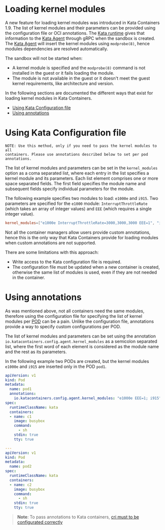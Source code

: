 # Loading kernel modules

A new feature for loading kernel modules was introduced in Kata Containers 1.9.
The list of kernel modules and their parameters can be provided using the
configuration file or OCI annotations. The [Kata runtime][1] gives that
information to the [Kata Agent][2] through gRPC when the sandbox is created.
The [Kata Agent][2] will insert the kernel modules using `modprobe(8)`, hence
modules dependencies are resolved automatically.

The sandbox will not be started when:

  * A kernel module is specified and the `modprobe(8)` command is not installed in
    the guest or it fails loading the module.
  * The module is not available in the guest or it doesn't meet the guest kernel
    requirements, like architecture and version.

In the following sections are documented the different ways that exist for
loading kernel modules in Kata Containers.

- [Using Kata Configuration file](#using-kata-configuration-file)
- [Using annotations](#using-annotations)

# Using Kata Configuration file

```
NOTE: Use this method, only if you need to pass the kernel modules to all
containers. Please use annotations described below to set per pod annotations.
```

The list of kernel modules and parameters can be set in the `kernel_modules`
option as a coma separated list, where each entry in the list specifies a kernel
module and its parameters. Each list element comprises one or more space separated
fields. The first field specifies the module name and subsequent fields specify
individual parameters for the module.

The following example specifies two modules to load: `e1000e` and `i915`. Two parameters
are specified for the `e1000` module: `InterruptThrottleRate` (which takes an array
of integer values) and `EEE` (which requires a single integer value).

```toml
kernel_modules=["e1000e InterruptThrottleRate=3000,3000,3000 EEE=1", "i915"]
```

Not all the container managers allow users provide custom annotations, hence
this is the only way that Kata Containers provide for loading modules when
custom annotations are not supported.

There are some limitations with this approach:

* Write access to the Kata configuration file is required.
* The configuration file must be updated when a new container is created,
  otherwise the same list of modules is used, even if they are not needed in the
  container.

# Using annotations

As was mentioned above, not all containers need the same modules, therefore using
the configuration file for specifying the list of kernel modules per [POD][3] can
be a pain. Unlike the configuration file, annotations provide a way to specify
custom configurations per POD.

The list of kernel modules and parameters can be set using the annotation
`io.katacontainers.config.agent.kernel_modules` as a semicolon separated
list, where the first word of each element is considered as the module name and
the rest as its parameters.

In the following example two PODs are created, but the kernel modules `e1000e`
and `i915` are inserted only in the POD `pod1`.


```yaml
apiVersion: v1
kind: Pod
metadata:
  name: pod1
  annotations:
    io.katacontainers.config.agent.kernel_modules: "e1000e EEE=1; i915"
spec:
  runtimeClassName: kata
  containers:
  - name: c1
    image: busybox
    command:
      - sh
    stdin: true
    tty: true

---
apiVersion: v1
kind: Pod
metadata:
  name: pod2
spec:
  runtimeClassName: kata
  containers:
  - name: c2
    image: busybox
    command:
      - sh
    stdin: true
    tty: true
```

> **Note**: To pass annotations to Kata containers, [cri must to be configurated correctly](how-to-set-sandbox-config-kata.md#cri-configuration)

[1]: https://github.com/kata-containers/runtime
[2]: https://github.com/kata-containers/agent
[3]: https://kubernetes.io/docs/concepts/workloads/pods/pod/
